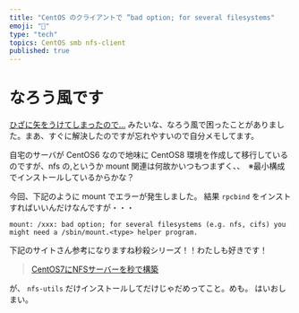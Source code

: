 ```yaml
---
title: "CentOS のクライアントで ”bad option; for several filesystems"
emoji: "📝"
type: "tech"
topics: CentOS smb nfs-client
published: true
---
```


# なろう風です
[ひざに矢をうけてしまったので…](https://ncode.syosetu.com/n0074em/) みたいな、なろう風で困ったことがありました。まあ、すぐに解決したのですが忘れやすいので自分メモしてます。

自宅のサーバが CentOS6 なので地味に CentOS8 環境を作成して移行しているのですが、nfs の,というか mount 関連は何故かいつもつまずく、、　※最小構成でインストールしているからかな？

今回、下記のように mount でエラーが発生しました。
結果 `rpcbind` をインストすればいいんだけなんですが・・・

```text
mount: /xxx: bad option; for several filesystems (e.g. nfs, cifs) you might need a /sbin/mount.<type> helper program.
```

下記のサイトさん参考になりますね秒殺シリーズ！！わたしも好きです！

> [CentOS7にNFSサーバーを秒で構築](https://qiita.com/Esfahan/items/1b5b3a74dcd86fd30e5c)

が、 `nfs-utils` だけインストールしてだけじゃだめってこと。めも。
はいおしまい。



